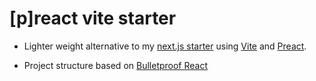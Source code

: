 # [p]react vite starter

- Lighter weight alternative to my [next.js starter](https://github.com/strawhat-dev/next.js-starter) using [Vite](https://github.com/vitejs/vite) and [Preact](https://github.com/preactjs/preact).

- Project structure based on [Bulletproof React](https://github.com/alan2207/bulletproof-react)
